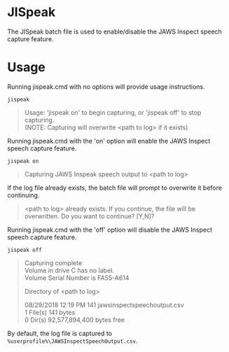 # JISpeak

The JISpeak batch file is used to enable/disable the JAWS Inspect speech capture feature.

# Usage

Running jispeak.cmd with no options will provide usage instructions.

`jispeak`

> Usage: 'jispeak on' to begin capturing, or 'jispeak off' to stop capturing.  
> (NOTE: Capturing will overwrite &lt;path to log&gt; if it exists)

Running jispeak.cmd with the 'on' option will enable the JAWS Inspect speech capture feature.

`jispeak on`

> Capturing JAWS Inspeak speech output to &lt;path to log&gt;
  
If the log file already exists, the batch file will prompt to overwrite it before continuing.

> &lt;path to log&gt; already exists. If you continue, the file will be overwritten. Do you want to continue? [Y,N]?
  
Running jispeak.cmd with the 'off' option will disable the JAWS Inspect speech capture feature.

`jispeak off`

> Capturing complete  
>  Volume in drive C has no label.  
>  Volume Serial Number is FA55-A614  
>   
>  Directory of &lt;path to log&gt;  
>   
> 08/29/2018  12:19 PM               141 jawsinspectspeechoutput.csv  
>                1 File(s)            141 bytes  
>                0 Dir(s)  92,577,894,400 bytes free  

By default, the log file is captured to `%userprofile%\JAWSInspectSpeechOutput.csv`.
